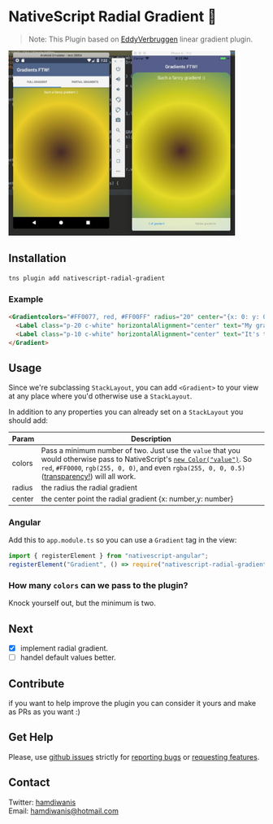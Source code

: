 # NativeScript Radial Gradient 🎨

> Note: This Plugin based on [EddyVerbruggen](https://github.com/EddyVerbruggen) linear gradient plugin.

<img src="https://github.com/hamdiwanis/nativescript-radial-gradient/raw/master/screenshots/demo.jpg" height="364px" />

## Installation
```bash
tns plugin add nativescript-radial-gradient
```

### Example
```html
<Gradientcolors="#FF0077, red, #FF00FF" radius="20" center="{x: 0: y: 0}">
  <Label class="p-20 c-white" horizontalAlignment="center" text="My gradients are the best." textWrap="true"></Label>
  <Label class="p-10 c-white" horizontalAlignment="center" text="It's true." textWrap="true"></Label>
</Gradient>
```

## Usage
Since we're subclassing `StackLayout`, you can add `<Gradient>` to your view at any place where you'd otherwise use a `StackLayout`.

In addition to any properties you can already set on a `StackLayout` you should add:

|Param| Description |
|---|---|
|colors| Pass a minimum number of two. Just use the `value` that you would otherwise pass to NativeScript's [`new Color("value")`](https://docs.nativescript.org/api-reference/classes/_color_.color.html). So `red`, `#FF0000`, `rgb(255, 0, 0)`, and even `rgba(255, 0, 0, 0.5)` ([transparency!](https://github.com/EddyVerbruggen/nativescript-gradient/issues/2)) will all work.|
|radius| the radius the radial gradient|
|center| the center point the radial gradient {x: number,y: number}|

### Angular
Add this to `app.module.ts` so you can use a `Gradient` tag in the view:

```typescript
import { registerElement } from "nativescript-angular";
registerElement("Gradient", () => require("nativescript-radial-gradient").Gradient);
```

### How many `colors` can we pass to the plugin?
Knock yourself out, but the minimum is two.

## Next
- [x] implement radial gradient.
- [ ] handel default values better.

## Contribute
if you want to help improve the plugin you can consider it yours and make as PRs as you want :)

## Get Help
Please, use [github issues](https://github.com/hamdiwanis/nativescript-rotate-3d/issues) strictly for [reporting bugs](CONTRIBUTING.md#reporting-bugs) or [requesting features](CONTRIBUTING.md#requesting-new-features).

## Contact
Twitter: [hamdiwanis](https://twitter.com/hamdiwanis)  \
Email: hamdiwanis@hotmail.com